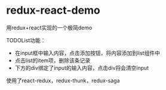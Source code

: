 # redux-react-demo
用redux+react实现的一个极简demo

TODOList功能：

- 在input框中输入内容，点击添加按钮，将内容添加到list组件中
- 点击list的item项，删除该条记录
- 下方的div绑定了input的输入内容，点击div将会清空input

使用了react-redux，redux-thunk，redux-saga